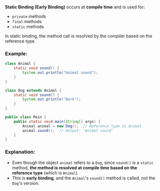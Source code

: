 **Static Binding (Early Binding)** occurs at **compile time** and is used for:

- `private` methods
- `final` methods
- `static` methods

In static binding, the method call is resolved by the compiler based on the reference type.

### Example:

```java
class Animal {
    static void sound() {
        System.out.println("Animal sound");
    }
}

class Dog extends Animal {
    static void sound() {
        System.out.println("Bark");
    }
}

public class Main {
    public static void main(String[] args) {
        Animal animal = new Dog();  // Reference type is Animal
        animal.sound();  // Output: "Animal sound"
    }
}
```

### Explanation:

- Even though the object `animal` refers to a `Dog`, since `sound()` is a `static` method, **the method is resolved at compile time based on the reference type** (which is `Animal`).
- This is **early binding**, and the `Animal`'s `sound()` method is called, not the `Dog`'s version.

